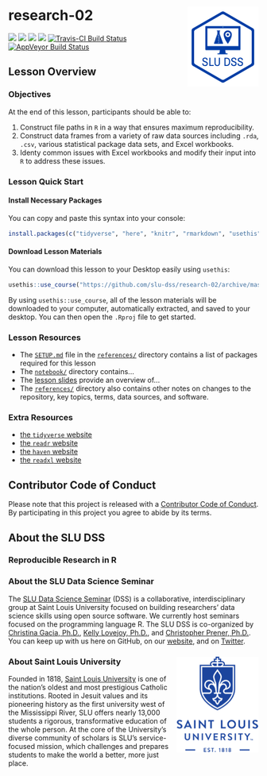 # research-02 <img src="/img/logo.png" align="right" />
[![](https://img.shields.io/badge/seminar-reproducible%20research%20in%20r-brightgreen.svg)](https://github.com/slu-dss/research-02/)
[![](https://img.shields.io/badge/lesson%20status-stable-brightgreen.svg)](https://github.com/slu-dss/research-02/)
[![](https://img.shields.io/github/release/slu-dss/research-02.svg?label=version)](https://github.com/slu-dss/research-02/releases)
[![](https://img.shields.io/github/last-commit/slu-dss/research-02.svg)](https://github.com/slu-dss/research-02/commits/master)
[![Travis-CI Build Status](https://travis-ci.org/slu-dss/research-02.svg?branch=master)](https://travis-ci.org/slu-dss/research-02)
[![AppVeyor Build Status](https://ci.appveyor.com/api/projects/status/github/slu-dss/research-02?branch=master&svg=true)](https://ci.appveyor.com/project/chris-prener/research-02)

## Lesson Overview

### Objectives
At the end of this lesson, participants should be able to:

1. Construct file paths in `R` in a way that ensures maximum reproducibility.
2. Construct data frames from a variety of raw data sources including `.rda`, `.csv`, various statistical package data sets, and Excel workbooks.
3. Identy common issues with Excel workbooks and modify their input into `R` to address these issues.

### Lesson Quick Start
#### Install Necessary Packages
You can copy and paste this syntax into your console:

```r
install.packages(c("tidyverse", "here", "knitr", "rmarkdown", "usethis"))
```

#### Download Lesson Materials
You can download this lesson to your Desktop easily using `usethis`:

```r
usethis::use_course("https://github.com/slu-dss/research-02/archive/master.zip")
```

By using `usethis::use_course`, all of the lesson materials will be downloaded to your computer, automatically extracted, and saved to your desktop. You can then open the `.Rproj` file to get started.

### Lesson Resources
* The [`SETUP.md`](/references/SETUP.md) file in the [`references/`](/references) directory contains a list of packages required for this lesson
* The [`notebook/`](/notebook) directory contains...
* The [lesson slides](https://slu-dss.github.io/research-02/) provide an overview of...
* The [`references/`](/references) directory also contains other notes on changes to the repository, key topics, terms, data sources, and software.

### Extra Resources
* [the `tidyverse` website](http://tidyverse.org)
* [the `readr` website](http://readr.tidyverse.org)
* [the `haven` website](http://haven.tidyverse.org)
* [the `readxl` website](http://readxl.tidyverse.org)

## Contributor Code of Conduct
Please note that this project is released with a [Contributor Code of Conduct](.github/CODE_OF_CONDUCT.md). By participating in this project you agree to abide by its terms.

## About the SLU DSS
### Reproducible Research in R

### About the SLU Data Science Seminar
The [SLU Data Science Seminar](https://slu-dss.githb.io) (DSS) is a collaborative, interdisciplinary group at Saint Louis University focused on building researchers’ data science skills using open source software. We currently host seminars focused on the programming language R. The SLU DSS is co-organized by [Christina Gacia, Ph.D.](mailto:christina.garcia@slu.edu), [Kelly Lovejoy, Ph.D.](mailto:kelly.lovejoy@slu.edu), and [Christopher Prener, Ph.D.](mailto:chris.prener@slu.edu}). You can keep up with us here on GitHub, on our [website](https://slu-dss.githb.io), and on [Twitter](https://twitter.com/SLUDSS).

### About Saint Louis University <img src="/img/sluLogo.png" align="right" />
Founded in 1818, [Saint Louis University](http://www.slu.edu) is one of the nation’s oldest and most prestigious Catholic institutions. Rooted in Jesuit values and its pioneering history as the first university west of the Mississippi River, SLU offers nearly 13,000 students a rigorous, transformative education of the whole person. At the core of the University’s diverse community of scholars is SLU’s service-focused mission, which challenges and prepares students to make the world a better, more just place.
